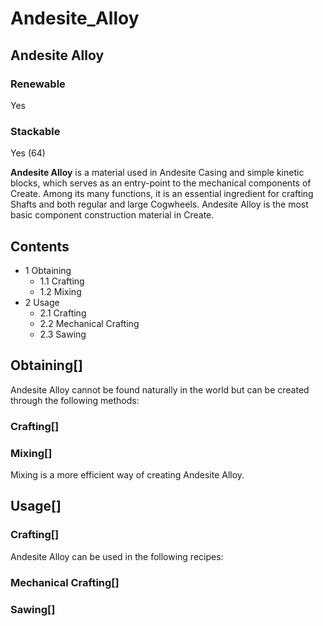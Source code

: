 # Andesite_Alloy

## Andesite Alloy

### Renewable

Yes

### Stackable

Yes (64)

**Andesite Alloy** is a material used in Andesite Casing and simple kinetic blocks, which serves as an entry-point to the mechanical components of Create. Among its many functions, it is an essential ingredient for crafting Shafts and both regular and large Cogwheels. Andesite Alloy is the most basic component construction material in Create.

## Contents

- 1 Obtaining
    - 1.1 Crafting
    - 1.2 Mixing
- 2 Usage
    - 2.1 Crafting
    - 2.2 Mechanical Crafting
    - 2.3 Sawing

## Obtaining[]

Andesite Alloy cannot be found naturally in the world but can be created through the following methods:

### Crafting[]

### Mixing[]

Mixing is a more efficient way of creating Andesite Alloy.

## Usage[]

### Crafting[]

Andesite Alloy can be used in the following recipes:

### Mechanical Crafting[]

### Sawing[]